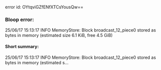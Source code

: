 error id: OYtqviGZfENfXTCsYousQw==
### Bloop error:

25/06/17 15:13:17 INFO MemoryStore: Block broadcast_12_piece0 stored as bytes in memory (estimated size 6.1 KiB, free 4.5 GiB)
#### Short summary: 

25/06/17 15:13:17 INFO MemoryStore: Block broadcast_12_piece0 stored as bytes in memory (estimated s...